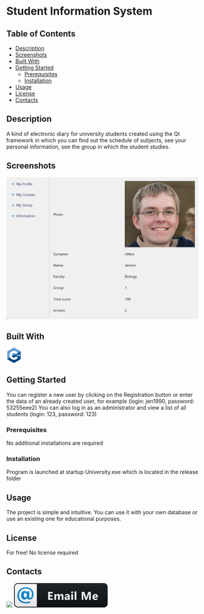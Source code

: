 # Student Information System

## Table of Contents

- [Description](#description)
- [Screenshots](#screenshots)
- [Built With](#built-with)
- [Getting Started](#getting-started)
  - [Prerequisites](#prerequisites)
  - [Installation](#installation)
- [Usage](#usage)
- [License](#license)
- [Contacts](#contacts)

## Description

A kind of electronic diary for university students created using the Qt framework in which you can find out the schedule of subjects, see your personal information, see the group in which the student studies.

## Screenshots

![](screenshot.PNG)

## Built With

<a href="https://docs.microsoft.com/en-us/cpp/standard-library/cpp-standard-library-reference?view=msvc-160"><img src="https://raw.githubusercontent.com/devicons/devicon/master/icons/cplusplus/cplusplus-original.svg" height="40px" width="40px" /></a>

## Getting Started

You can register a new user by clicking on the Registration button or enter the data of an already created user, for example (login: jen1990, password: 53255eee2) You can also log in as an administrator and view a list of all students (login: 123, password: 123)

### Prerequisites

No additional installations are required

### Installation

Program is launched at startup University.exe which is located in the release folder

## Usage

The project is simple and intuitive. You can use it with your own database or use an existing one for educational purposes.


## License

For free! No license required

## Contacts

<a href="https://www.linkedin.com/in/viktor-shostak-617b0b155"><img src="https://img.shields.io/badge/LinkedIn-0077B5?style=for-the-badge&logo=linkedin&logoColor=white" /></a>  <a href="mailto:shostakv90@gmail.com"><img src=https://raw.githubusercontent.com/johnturner4004/readme-generator/master/src/components/assets/images/email_me_button_icon_151852.svg /></a>
